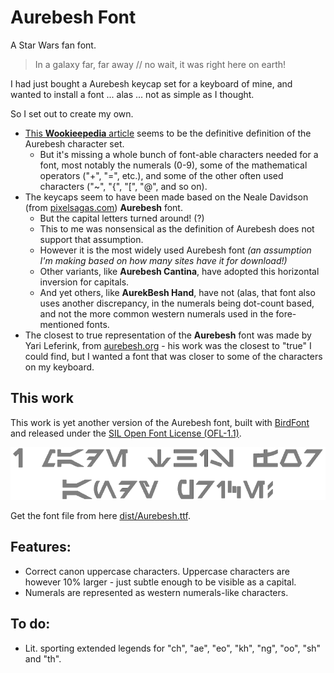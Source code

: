 # Aurebesh Font

A Star Wars fan font.

> In a galaxy far, far away // no wait, it was right here on earth!

I had just bought a Aurebesh keycap set for a keyboard of mine, and wanted to install a font ... alas ... not as simple as I thought.

So I set out to create my own.

- [This **Wookieepedia** article](https://starwars.fandom.com/wiki/Aurebesh) seems to be the definitive definition of the Aurebesh character set.
    - But it's missing a whole bunch of font-able characters needed for a font, most notably the numerals (0-9), some of the mathematical operators ("+", "=", etc.), and some of the other often used characters ("~", "{", "[", "@", and so on).
- The keycaps seem to have been made based on the Neale Davidson (from [pixelsagas.com](https://pixelsagas.com)) **Aurebesh** font.
    - But the capital letters turned around! (?)
    - This to me was nonsensical as the definition of Aurebesh does not support that assumption.
    - However it is the most widely used Aurebesh font *(an assumption I'm making based on how many sites have it for download!)*
    - Other variants, like **Aurebesh Cantina**, have adopted this horizontal inversion for capitals.
    - And yet others, like **AurekBesh Hand**, have not (alas, that font also uses another discrepancy, in the numerals being dot-count based, and not the more common western numerals used in the fore-mentioned fonts.
- The closest to true representation of the **Aurebesh** font was made by Yari Leferink, from  [aurebesh.org](https://aurebesh.org) - his work was the closest to "true" I could find, but I wanted a font that was closer to some of the characters on my keyboard.

## This work

This work is yet another version of the Aurebesh font, built with [BirdFont](https://birdfont.org/) and released under the [SIL Open Font License (OFL-1.1)](LICENSE.md).

![Sample](/docs/image-1.png)


Get the font file from here [dist/Aurebesh.ttf](dist/Aurebesh.ttf).

## Features:
* Correct canon uppercase characters.  Uppercase characters are however 10% larger - just subtle enough to be visible as a capital.
* Numerals are represented as western numerals-like characters.

## To do:
* Lit. sporting extended legends for "ch", "ae", "eo", "kh", "ng", "oo", "sh" and "th".
